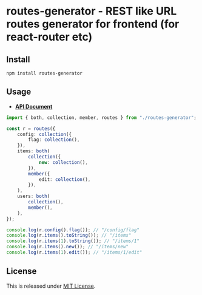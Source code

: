 # routes-generator - REST like URL routes generator for frontend (for react-router etc)

## Install

```
npm install routes-generator
```

## Usage

- **[API Document](https://narazaka.github.io/routes-generator.js/)**

```typescript
import { both, collection, member, routes } from "./routes-generator";

const r = routes({
    config: collection({
        flag: collection(),
    }),
    items: both(
        collection({
            new: collection(),
        }),
        member({
            edit: collection(),
        }),
    ),
    users: both(
        collection(),
        member(),
    ),
});

console.log(r.config().flag()); // "/config/flag"
console.log(r.items().toString()); // "/items"
console.log(r.items(1).toString()); // "/items/1"
console.log(r.items().new()); // "/items/new"
console.log(r.items(1).edit()); // "/items/1/edit"
```

## License

This is released under [MIT License](https://narazaka.net/license/MIT?2017).
